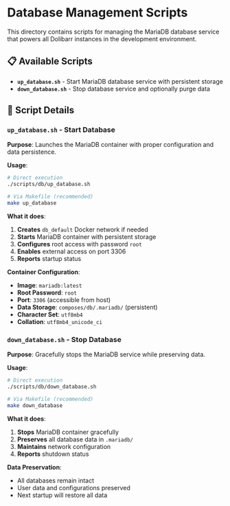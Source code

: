 # Database Management Scripts

This directory contains scripts for managing the MariaDB database service that powers all Dolibarr instances in the development environment.

## 📋 Available Scripts

- **`up_database.sh`** - Start MariaDB database service with persistent storage
- **`down_database.sh`** - Stop database service and optionally purge data

## 🚀 Script Details

### `up_database.sh` - Start Database

**Purpose**: Launches the MariaDB container with proper configuration and data persistence.

**Usage**:

```bash
# Direct execution
./scripts/db/up_database.sh

# Via Makefile (recommended)
make up_database
```

**What it does**:

1. **Creates** `db_default` Docker network if needed
2. **Starts** MariaDB container with persistent storage
3. **Configures** root access with password `root`
4. **Enables** external access on port 3306
5. **Reports** startup status

**Container Configuration**:

- **Image**: `mariadb:latest`
- **Root Password**: `root`
- **Port**: `3306` (accessible from host)
- **Data Storage**: `composes/db/.mariadb/` (persistent)
- **Character Set**: `utf8mb4`
- **Collation**: `utf8mb4_unicode_ci`

### `down_database.sh` - Stop Database

**Purpose**: Gracefully stops the MariaDB service while preserving data.

**Usage**:

```bash
# Direct execution
./scripts/db/down_database.sh

# Via Makefile (recommended)
make down_database
```

**What it does**:

1. **Stops** MariaDB container gracefully
2. **Preserves** all database data in `.mariadb/`
3. **Maintains** network configuration
4. **Reports** shutdown status

**Data Preservation**:

- All databases remain intact
- User data and configurations preserved
- Next startup will restore all data
